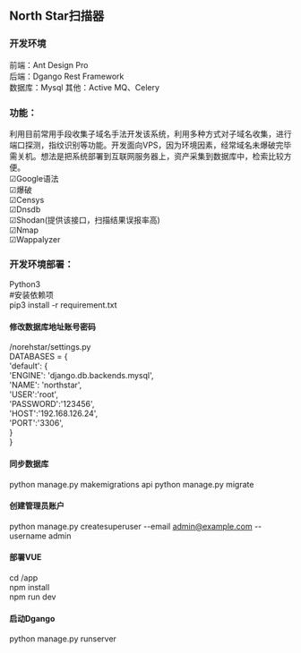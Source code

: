 ## North Star扫描器   
### 开发环境   
前端：Ant Design Pro    
后端：Dgango Rest Framework  
数据库：Mysql
其他：Active MQ、Celery    

### 功能：   
利用目前常用手段收集子域名手法开发该系统，利用多种方式对子域名收集，进行端口探测，指纹识别等功能。开发面向VPS，因为环境因素，经常域名未爆破完毕需关机。想法是把系统部署到互联网服务器上，资产采集到数据库中，检索比较方便。  
☑Google语法  
☑爆破  
☑Censys  
☑Dnsdb  
☑Shodan(提供该接口，扫描结果误报率高)  
☑Nmap  
☑Wappalyzer  
### 开发环境部署：  
Python3   
#安装依赖项  
pip3 install -r requirement.txt  
#### 修改数据库地址账号密码  
/norehstar/settings.py  
DATABASES = {  
    'default': {  
        'ENGINE': 'django.db.backends.mysql',  
        'NAME': 'northstar',  
        'USER':'root',  
        'PASSWORD':'123456',  
        'HOST':'192.168.126.24',  
        'PORT':'3306',  
    }  
}  
  
#### 同步数据库  
python manage.py makemigrations api
python manage.py migrate  

#### 创建管理员账户  
python manage.py createsuperuser --email admin@example.com --username admin  

#### 部署VUE  
cd /app  
npm install  
npm run dev  

#### 启动Dgango  
python manage.py runserver  
